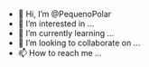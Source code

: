 - 👋 Hi, I’m @PequenoPolar
- 👀 I’m interested in ...
- 🌱 I’m currently learning ...
- 💞️ I’m looking to collaborate on ...
- 📫 How to reach me ...

<!---
PequenoPolar/PequenoPolar is a ✨ special ✨ repository because its `README.md` (this file) appears on your GitHub profile.
You can click the Preview link to take a look at your changes.
--->

